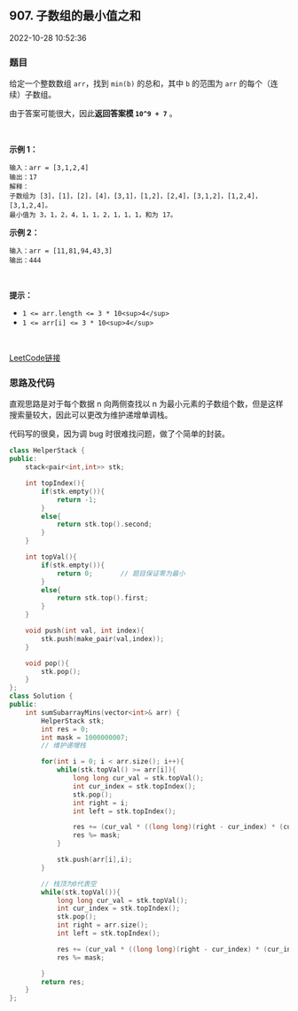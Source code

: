 ## 907. 子数组的最小值之和

2022-10-28 10:52:36

### 题目

给定一个整数数组 ``arr``，找到 ``min(b)`` 的总和，其中 ``b`` 的范围为 ``arr`` 的每个（连续）子数组。

由于答案可能很大，因此**返回答案模 ``10^9 + 7``** 。

 

**示例 1：**

```
输入：arr = [3,1,2,4]
输出：17
解释：
子数组为 [3]，[1]，[2]，[4]，[3,1]，[1,2]，[2,4]，[3,1,2]，[1,2,4]，[3,1,2,4]。 
最小值为 3，1，2，4，1，1，2，1，1，1，和为 17。
```

**示例 2：**

```
输入：arr = [11,81,94,43,3]
输出：444
```

 

**提示：**


- ``1 <= arr.length <= 3 * 10<sup>4</sup>``
- ``1 <= arr[i] <= 3 * 10<sup>4</sup>``


 


[LeetCode链接](https://leetcode-cn.com/problems/sum-of-subarray-minimums/)

### 思路及代码

直观思路是对于每个数据 n 向两侧查找以 n 为最小元素的子数组个数，但是这样搜索量较大，因此可以更改为维护递增单调栈。

代码写的很臭，因为调 bug 时很难找问题，做了个简单的封装。

```cpp
class HelperStack {
public:
    stack<pair<int,int>> stk;

    int topIndex(){
        if(stk.empty()){
            return -1;
        }
        else{
            return stk.top().second;
        }
    }

    int topVal(){
        if(stk.empty()){
            return 0;       // 题目保证零为最小
        }
        else{
            return stk.top().first;
        }
    }

    void push(int val, int index){
        stk.push(make_pair(val,index));
    }

    void pop(){
        stk.pop();
    }
};
class Solution {
public:
    int sumSubarrayMins(vector<int>& arr) {
        HelperStack stk;
        int res = 0;
        int mask = 1000000007;
        // 维护递增栈

        for(int i = 0; i < arr.size(); i++){
            while(stk.topVal() >= arr[i]){
                long long cur_val = stk.topVal();
                int cur_index = stk.topIndex();
                stk.pop();
                int right = i;
                int left = stk.topIndex();

                res += (cur_val * ((long long)(right - cur_index) * (cur_index - left))) % mask;
                res %= mask;
            }

            stk.push(arr[i],i);
        }

        // 栈顶为0代表空
        while(stk.topVal()){
            long long cur_val = stk.topVal();
            int cur_index = stk.topIndex();
            stk.pop();
            int right = arr.size();
            int left = stk.topIndex();

            res += (cur_val * ((long long)(right - cur_index) * (cur_index - left))) % mask;
            res %= mask;

        }
        return res;
    }
};
```
